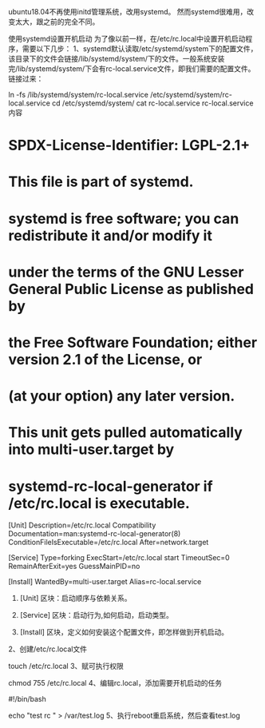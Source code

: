 ubuntu18.04不再使用initd管理系统，改用systemd。
然而systemd很难用，改变太大，跟之前的完全不同。

使用systemd设置开机启动
为了像以前一样，在/etc/rc.local中设置开机启动程序，需要以下几步：
1、systemd默认读取/etc/systemd/system下的配置文件，该目录下的文件会链接/lib/systemd/system/下的文件。一般系统安装完/lib/systemd/system/下会有rc-local.service文件，即我们需要的配置文件。
链接过来：

ln -fs /lib/systemd/system/rc-local.service /etc/systemd/system/rc-local.service
cd /etc/systemd/system/
cat rc-local.service
rc-local.service内容

#  SPDX-License-Identifier: LGPL-2.1+
#
#  This file is part of systemd.
#
#  systemd is free software; you can redistribute it and/or modify it
#  under the terms of the GNU Lesser General Public License as published by
#  the Free Software Foundation; either version 2.1 of the License, or
#  (at your option) any later version.

# This unit gets pulled automatically into multi-user.target by
# systemd-rc-local-generator if /etc/rc.local is executable.
[Unit]
Description=/etc/rc.local Compatibility
Documentation=man:systemd-rc-local-generator(8)
ConditionFileIsExecutable=/etc/rc.local
After=network.target

[Service]
Type=forking
ExecStart=/etc/rc.local start
TimeoutSec=0
RemainAfterExit=yes
GuessMainPID=no

[Install]
WantedBy=multi-user.target
Alias=rc-local.service
1) [Unit] 区块：启动顺序与依赖关系。 

2) [Service] 区块：启动行为,如何启动，启动类型。 

3) [Install] 区块，定义如何安装这个配置文件，即怎样做到开机启动。



2、创建/etc/rc.local文件

touch /etc/rc.local
3、赋可执行权限

chmod 755 /etc/rc.local
4、编辑rc.local，添加需要开机启动的任务

#!/bin/bash

echo "test rc " > /var/test.log
5、执行reboot重启系统，然后查看test.log
